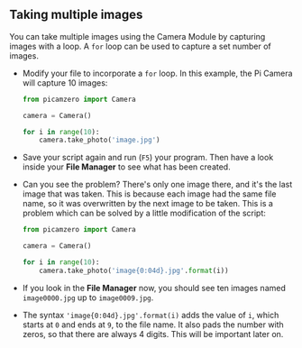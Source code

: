 ## Taking multiple images

You can take multiple images using the Camera Module by capturing images with a loop. A `for` loop can be used to capture a set number of images.

- Modify your file to incorporate a `for` loop. In this example, the Pi Camera will capture 10 images:

	``` python
	from picamzero import Camera

	camera = Camera()

	for i in range(10):
		camera.take_photo('image.jpg')
	```
- Save your script again and run (`F5`) your program. Then have a look inside your **File Manager** to see what has been created.

- Can you see the problem? There's only one image there, and it's the last image that was taken. This is because each image had the same file name, so it was overwritten by the next image to be taken. This is a problem which can be solved by a little modification of the script:

	``` python
	from picamzero import Camera

	camera = Camera()

	for i in range(10):
		camera.take_photo('image{0:04d}.jpg'.format(i))
	```

- If you look in the **File Manager** now, you should see ten images named `image0000.jpg` up to `image0009.jpg`.

- The syntax `'image{0:04d}.jpg'.format(i)` adds the value of `i`, which starts at `0` and ends at `9`, to the file name. It also pads the number with zeros, so that there are always 4 digits. This will be important later on.

